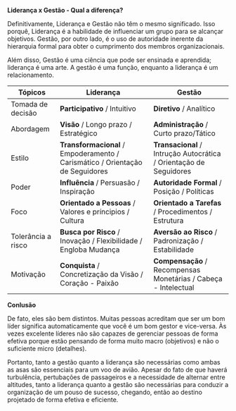 **Liderança x Gestão - Qual a diferença?**

Definitivamente, Liderança e Gestão não têm o mesmo significado. Isso porquê, Liderança é a habilidade de
influenciar um grupo para se alcançar objetivos. Gestão, por outro lado, é o uso de autoridade inerente da
hierarquia formal para obter o cumprimento dos membros organizacionais.

Além disso, Gestão é uma ciência que pode ser ensinada e aprendida; liderança é uma arte. A gestão é uma
função, enquanto a liderança é um relacionamento.

|Tópicos|Liderança|Gestão|
|---|---|---|
|Tomada de decisão|**Participativo** / Intuitivo|**Diretivo** / Analítico|
|Abordagem|**Visão** / Longo prazo / Estratégico|**Administração** / Curto prazo/Tático|
|Estilo|**Transformacional** / Empoderamento / Carismático / Orientação de Seguidores|**Transacional** / Intrução Autocrática / Orientação de Seguidores|
|Poder|**Influência** / Persuasão / Inspiração|**Autoridade Formal** / Posição / Políticas|
|Foco|**Orientado a Pessoas** / Valores e príncipios / Cultura|**Orientado a Tarefas** / Procedimentos / Estrutura|
|Tolerância a risco|**Busca por Risco** / Inovação / Flexibilidade / Engloba Mudança|**Aversão ao Risco** / Padronização / Estabilidade|
|Motivação|**Conquista** / Concretização da Visão / Coração - Paixão|**Compensação** / Recompensas Monetárias / Cabeça - Intelectual|

**Conlusão**

De fato, eles são bem distintos. Muitas pessoas acreditam que ser um bom líder significa automaticamente
que você é um bom gestor e vice-versa. Às vezes excelente líderes não são capazes de gerenciar pessoas de forma efetiva
porque estão pensando de forma muito macro (objetivos) e não o suficiente micro (detalhes).

Portanto, tanto a gestão quanto a liderança são necessárias como ambas as asas são essenciais para um voo de avião.
Apesar do fato de que haverá turbulência, pertubações de passageiros e a necessidade de alternar entre altitudes,
tanto a liderança quanto a gestão são necessárias para conduzir a organização de um pouso de sucesso, chegando, então
ao destino projetado de forma efetiva e eficiente.
